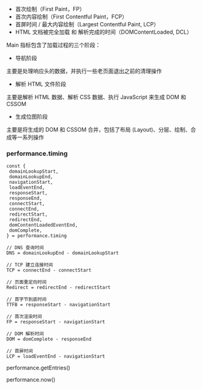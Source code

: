 - 首次绘制（First Paint，FP）
- 首次内容绘制（First Contentful Paint，FCP）
- 首屏时间 / 最大内容绘制（Largest Contentful Paint, LCP）
- HTML 文档被完全加载 和 解析完成的时间（DOMContentLoaded, DCL）

Main 指标包含了加载过程的三个阶段：

- 导航阶段

主要是处理响应头的数据，并执行一些老页面退出之前的清理操作

- 解析 HTML 文件阶段

主要是解析 HTML 数据、解析 CSS 数据、执行 JavaScript 来生成 DOM 和 CSSOM

- 生成位图阶段

主要是将生成的 DOM 和 CSSOM 合并，包括了布局 (Layout)、分层、绘制、合成等一系列操作

### performance.timing

```
const {
 domainLookupStart,
 domainLookupEnd,
 navigationStart,
 loadEventEnd,
 responseStart,
 responseEnd,
 connectStart,
 connectEnd,
 redirectStart,
 redirectEnd,
 domContentLoadedEventEnd,
 domComplete,
} = performance.timing

// DNS 查询时间
DNS = domainLookupEnd - domainLookupStart

// TCP 建立连接时间
TCP = connectEnd - connectStart

// 页面重定向时间
Redirect = redirectEnd - redirectStart

// 首字节到底时间
TTFB = responseStart - navigationStart

// 首次渲染时间
FP = responseStart - navigationStart

// DOM 解析时间
DOM = domComplete - responseEnd

// 首屏时间
LCP = loadEventEnd - navigationStart

```

performance.getEntries()

performance.now()
